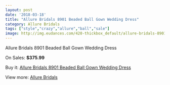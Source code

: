 ```yaml
---
layout: post
date: '2018-03-18'
title: "Allure Bridals 8901 Beaded Ball Gown Wedding Dress"
category: Allure Bridals
tags: ["style","crazy","allure","ball","sale"]
image: http://img.eudances.com/420-thickbox_default/allure-bridals-8901-beaded-ball-gown-wedding-dress.jpg
---
```

Allure Bridals 8901 Beaded Ball Gown Wedding Dress

On Sales: **$375.99**
<a href="https://www.eudances.com/en/allure-bridals/130-allure-bridals-8901-beaded-ball-gown-wedding-dress.html"><amp-img layout="responsive" width="600" height="600" src="//img.eudances.com/420-thickbox_default/allure-bridals-8901-beaded-ball-gown-wedding-dress.jpg" alt="Allure Bridals 8901 Beaded Ball Gown Wedding Dress 0" /></a>
<a href="https://www.eudances.com/en/allure-bridals/130-allure-bridals-8901-beaded-ball-gown-wedding-dress.html"><amp-img layout="responsive" width="600" height="600" src="//img.eudances.com/424-thickbox_default/allure-bridals-8901-beaded-ball-gown-wedding-dress.jpg" alt="Allure Bridals 8901 Beaded Ball Gown Wedding Dress 1" /></a>
<a href="https://www.eudances.com/en/allure-bridals/130-allure-bridals-8901-beaded-ball-gown-wedding-dress.html"><amp-img layout="responsive" width="600" height="600" src="//img.eudances.com/423-thickbox_default/allure-bridals-8901-beaded-ball-gown-wedding-dress.jpg" alt="Allure Bridals 8901 Beaded Ball Gown Wedding Dress 2" /></a>
<a href="https://www.eudances.com/en/allure-bridals/130-allure-bridals-8901-beaded-ball-gown-wedding-dress.html"><amp-img layout="responsive" width="600" height="600" src="//img.eudances.com/422-thickbox_default/allure-bridals-8901-beaded-ball-gown-wedding-dress.jpg" alt="Allure Bridals 8901 Beaded Ball Gown Wedding Dress 3" /></a>
<a href="https://www.eudances.com/en/allure-bridals/130-allure-bridals-8901-beaded-ball-gown-wedding-dress.html"><amp-img layout="responsive" width="600" height="600" src="//img.eudances.com/421-thickbox_default/allure-bridals-8901-beaded-ball-gown-wedding-dress.jpg" alt="Allure Bridals 8901 Beaded Ball Gown Wedding Dress 4" /></a>

Buy it: [Allure Bridals 8901 Beaded Ball Gown Wedding Dress](https://www.eudances.com/en/allure-bridals/130-allure-bridals-8901-beaded-ball-gown-wedding-dress.html "Allure Bridals 8901 Beaded Ball Gown Wedding Dress")

View more: [Allure Bridals](https://www.eudances.com/en/2-allure-bridals "Allure Bridals")